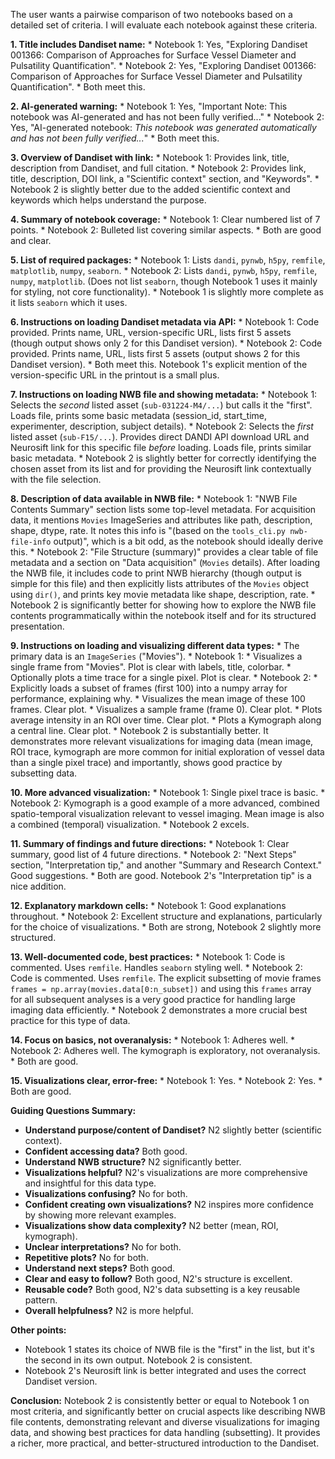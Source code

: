 The user wants a pairwise comparison of two notebooks based on a detailed set of criteria. I will evaluate each notebook against these criteria.

**1. Title includes Dandiset name:**
    *   Notebook 1: Yes, "Exploring Dandiset 001366: Comparison of Approaches for Surface Vessel Diameter and Pulsatility Quantification".
    *   Notebook 2: Yes, "Exploring Dandiset 001366: Comparison of Approaches for Surface Vessel Diameter and Pulsatility Quantification".
    *   Both meet this.

**2. AI-generated warning:**
    *   Notebook 1: Yes, "Important Note: This notebook was AI-generated and has not been fully verified..."
    *   Notebook 2: Yes, "AI-generated notebook: *This notebook was generated automatically and has not been fully verified...*"
    *   Both meet this.

**3. Overview of Dandiset with link:**
    *   Notebook 1: Provides link, title, description from Dandiset, and full citation.
    *   Notebook 2: Provides link, title, description, DOI link, a "Scientific context" section, and "Keywords".
    *   Notebook 2 is slightly better due to the added scientific context and keywords which helps understand the purpose.

**4. Summary of notebook coverage:**
    *   Notebook 1: Clear numbered list of 7 points.
    *   Notebook 2: Bulleted list covering similar aspects.
    *   Both are good and clear.

**5. List of required packages:**
    *   Notebook 1: Lists `dandi`, `pynwb`, `h5py`, `remfile`, `matplotlib`, `numpy`, `seaborn`.
    *   Notebook 2: Lists `dandi`, `pynwb`, `h5py`, `remfile`, `numpy`, `matplotlib`. (Does not list `seaborn`, though Notebook 1 uses it mainly for styling, not core functionality).
    *   Notebook 1 is slightly more complete as it lists `seaborn` which it uses.

**6. Instructions on loading Dandiset metadata via API:**
    *   Notebook 1: Code provided. Prints name, URL, version-specific URL, lists first 5 assets (though output shows only 2 for this Dandiset version).
    *   Notebook 2: Code provided. Prints name, URL, lists first 5 assets (output shows 2 for this Dandiset version).
    *   Both meet this. Notebook 1's explicit mention of the version-specific URL in the printout is a small plus.

**7. Instructions on loading NWB file and showing metadata:**
    *   Notebook 1: Selects the *second* listed asset (`sub-031224-M4/...`) but calls it the "first". Loads file, prints some basic metadata (session_id, start_time, experimenter, description, subject details).
    *   Notebook 2: Selects the *first* listed asset (`sub-F15/...`). Provides direct DANDI API download URL and Neurosift link for this specific file *before* loading. Loads file, prints similar basic metadata.
    *   Notebook 2 is slightly better for correctly identifying the chosen asset from its list and for providing the Neurosift link contextually with the file selection.

**8. Description of data available in NWB file:**
    *   Notebook 1: "NWB File Contents Summary" section lists some top-level metadata. For acquisition data, it mentions `Movies` ImageSeries and attributes like path, description, shape, dtype, rate. It notes this info is "(based on the `tools_cli.py nwb-file-info` output)", which is a bit odd, as the notebook should ideally derive this.
    *   Notebook 2: "File Structure (summary)" provides a clear table of file metadata and a section on "Data acquisition" (`Movies` details). After loading the NWB file, it includes code to print NWB hierarchy (though output is simple for this file) and then explicitly lists attributes of the `Movies` object using `dir()`, and prints key movie metadata like shape, description, rate.
    *   Notebook 2 is significantly better for showing how to explore the NWB file contents programmatically within the notebook itself and for its structured presentation.

**9. Instructions on loading and visualizing different data types:**
    *   The primary data is an `ImageSeries` ("Movies").
    *   Notebook 1:
        *   Visualizes a single frame from "Movies". Plot is clear with labels, title, colorbar.
        *   Optionally plots a time trace for a single pixel. Plot is clear.
    *   Notebook 2:
        *   Explicitly loads a subset of frames (first 100) into a numpy array for performance, explaining why.
        *   Visualizes the mean image of these 100 frames. Clear plot.
        *   Visualizes a sample frame (frame 0). Clear plot.
        *   Plots average intensity in an ROI over time. Clear plot.
        *   Plots a Kymograph along a central line. Clear plot.
    *   Notebook 2 is substantially better. It demonstrates more relevant visualizations for imaging data (mean image, ROI trace, kymograph are more common for initial exploration of vessel data than a single pixel trace) and importantly, shows good practice by subsetting data.

**10. More advanced visualization:**
    *   Notebook 1: Single pixel trace is basic.
    *   Notebook 2: Kymograph is a good example of a more advanced, combined spatio-temporal visualization relevant to vessel imaging. Mean image is also a combined (temporal) visualization.
    *   Notebook 2 excels.

**11. Summary of findings and future directions:**
    *   Notebook 1: Clear summary, good list of 4 future directions.
    *   Notebook 2: "Next Steps" section, "Interpretation tip," and another "Summary and Research Context." Good suggestions.
    *   Both are good. Notebook 2's "Interpretation tip" is a nice addition.

**12. Explanatory markdown cells:**
    *   Notebook 1: Good explanations throughout.
    *   Notebook 2: Excellent structure and explanations, particularly for the choice of visualizations.
    *   Both are strong, Notebook 2 slightly more structured.

**13. Well-documented code, best practices:**
    *   Notebook 1: Code is commented. Uses `remfile`. Handles `seaborn` styling well.
    *   Notebook 2: Code is commented. Uses `remfile`. The explicit subsetting of movie frames `frames = np.array(movies.data[0:n_subset])` and using this `frames` array for all subsequent analyses is a very good practice for handling large imaging data efficiently.
    *   Notebook 2 demonstrates a more crucial best practice for this type of data.

**14. Focus on basics, not overanalysis:**
    *   Notebook 1: Adheres well.
    *   Notebook 2: Adheres well. The kymograph is exploratory, not overanalysis.
    *   Both are good.

**15. Visualizations clear, error-free:**
    *   Notebook 1: Yes.
    *   Notebook 2: Yes.
    *   Both are good.

**Guiding Questions Summary:**
*   **Understand purpose/content of Dandiset?** N2 slightly better (scientific context).
*   **Confident accessing data?** Both good.
*   **Understand NWB structure?** N2 significantly better.
*   **Visualizations helpful?** N2's visualizations are more comprehensive and insightful for this data type.
*   **Visualizations confusing?** No for both.
*   **Confident creating own visualizations?** N2 inspires more confidence by showing more relevant examples.
*   **Visualizations show data complexity?** N2 better (mean, ROI, kymograph).
*   **Unclear interpretations?** No for both.
*   **Repetitive plots?** No for both.
*   **Understand next steps?** Both good.
*   **Clear and easy to follow?** Both good, N2's structure is excellent.
*   **Reusable code?** Both good, N2's data subsetting is a key reusable pattern.
*   **Overall helpfulness?** N2 is more helpful.

**Other points:**
*   Notebook 1 states its choice of NWB file is the "first" in the list, but it's the second in its own output. Notebook 2 is consistent.
*   Notebook 2's Neurosift link is better integrated and uses the correct Dandiset version.

**Conclusion:**
Notebook 2 is consistently better or equal to Notebook 1 on most criteria, and significantly better on crucial aspects like describing NWB file contents, demonstrating relevant and diverse visualizations for imaging data, and showing best practices for data handling (subsetting). It provides a richer, more practical, and better-structured introduction to the Dandiset.
